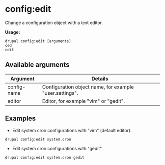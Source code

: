 # config:edit
Change a configuration object with a text editor.

**Usage:**
```
drupal config:edit [arguments]
ced
cdit
```

## Available arguments
Argument | Details
---------|-------------
config-name | Configuration object name, for example "user.settings".
editor | Editor, for example "vim" or "gedit".

## Examples
* Edit system cron configurations with "vim" (default editor).
```
drupal config:edit system.cron
```
* Edit system cron configurations with "gedit".
```
drupal config:edit system.cron gedit
```
